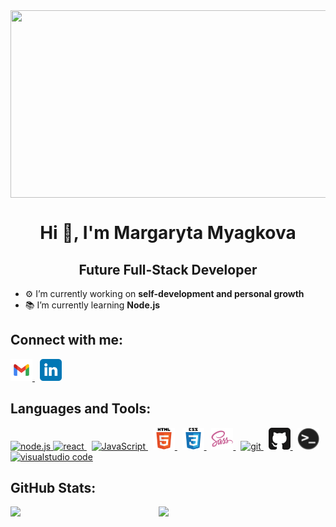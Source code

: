 <img align="center" width="1000px" height="300px" src="https://thumbs.gfycat.com/DefiniteImmenseHalicore-size_restricted.gif" />

<h1 align="center">Hi 👋, I'm Margaryta Myagkova</h1>
<h2 align="center">Future Full-Stack Developer</h2>

- :gear: I’m currently working on **self-development and personal growth**
- :books: I’m currently learning **Node.js**

<h2 align="left">Connect with me:</h2>
<div align="left">
<a href="mailto:margaryta.myagkova@gmail.com" target="top">
<img src="./svg/gmail.svg" alt="email" height="35" width="35" />
</a>
&nbsp;
<a href="https://www.linkedin.com/in/margaryta-myagkova/" target="blank" rel="noopener noreferrer nofollow">
<img src="./svg/linkedin.svg" alt="linkedin" height="35" width="35" />
</a>
</div>

<h2 align="left">Languages and Tools:</h2>
<div align="left"> 
  <a href="https://nodejs.org/en/about" target="_blank" rel="noopener noreferrer nofollow"> 

   <img src="https://www.flaticon.com/free-icon/" alt="node.js" width="35" height="35"/> 

  </a> 
  <a href="https://legacy.reactjs.org" target="_blank" rel="noopener noreferrer nofollow"> 
    <img src="https://upload.wikimedia.org/wikipedia/commons/a/a7/React-icon.svg" alt="react" width="35" height="35"/> 
  </a> 
&nbsp;
  <a href="https://developer.mozilla.org/en-US/docs/Web/JavaScript" target="_blank" rel="noopener noreferrer nofollow"> 
    <img src="https://upload.wikimedia.org/wikipedia/commons/9/99/Unofficial_JavaScript_logo_2.svg" alt="JavaScript" width="35" height="35"/> 
  </a> 
&nbsp;
  <a href="https://developer.mozilla.org/en-US/docs/Web/HTML" target="_blank" rel="noopener noreferrer nofollow"> 
    <img src="https://raw.githubusercontent.com/devicons/devicon/master/icons/html5/html5-original-wordmark.svg" alt="html5" width="35" height="35"/> 
  </a> 
&nbsp;
  <a href="https://developer.mozilla.org/en-US/docs/Web/CSS" target="_blank" rel="noopener noreferrer nofollow"> 
    <img src="https://raw.githubusercontent.com/devicons/devicon/master/icons/css3/css3-original-wordmark.svg" alt="css3" width="35" height="35"/> 
  </a> 
  &nbsp;
  <a href="https://sass-lang.com/" target="_blank" rel="noopener noreferrer nofollow">
    <img src="https://raw.githubusercontent.com/devicons/devicon/master/icons/sass/sass-original.svg" alt="sass" width="35" height="35"/> 
  </a> 
  &nbsp;
  <a href="https://git-scm.com/" target="_blank" rel="noopener noreferrer nofollow"> 
    <img src="https://www.vectorlogo.zone/logos/git-scm/git-scm-icon.svg" alt="git" width="35" height="35"/> 
  </a> 
  &nbsp;
  <a href="https://github.com/" target="_blank" rel="noopener noreferrer nofollow">
    <img src="./svg/github.svg" alt="github" width="35" height="35"/> 
  </a>
  &nbsp;
  <img src="https://raw.githubusercontent.com/github/explore/80688e429a7d4ef2fca1e82350fe8e3517d3494d/topics/terminal/terminal.png" alt="terminal" width="35" height="35"/> 
  &nbsp;
  <a href="https://code.visualstudio.com/" target="_blank" rel="noopener noreferrer nofollow">
    <img src="https://www.vectorlogo.zone/logos/visualstudio_code/visualstudio_code-icon.svg" alt="visualstudio code" width="35" height="35"/> 
  </a> 
</div>

<h2 align="left">GitHub Stats:</h2>
<div align="left">
<img align="left" width="47%" src="https://github-readme-stats.vercel.app/api?username=phoenix7778&count_private=true&show_icons=true&theme=algolia" />
<img align="left" width="47%" src="https://github-readme-stats.vercel.app/api/top-langs/?username=phoenix7778&layout=compact&count_private=true&show_icons=true&theme=algolia" />
</div>
